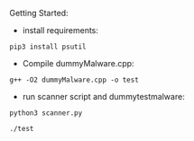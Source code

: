 Getting Started:
* install requirements:
```
pip3 install psutil
```
*  Compile dummyMalware.cpp:
```
g++ -O2 dummyMalware.cpp -o test
```
* run scanner script and dummytestmalware:
```
python3 scanner.py
```
```
./test
```
